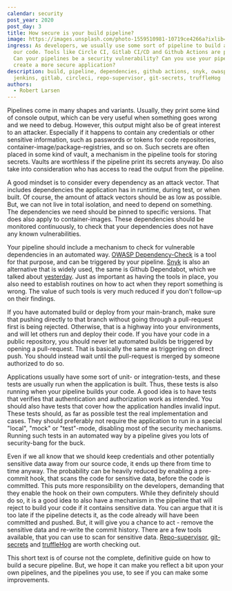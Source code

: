```yaml
---
calendar: security
post_year: 2020
post_day: 3
title: How secure is your build pipeline?
image: https://images.unsplash.com/photo-1559510981-10719ce4266a?ixlib=rb-1.2.1&ixid=eyJhcHBfaWQiOjEyMDd9&auto=format&fit=crop&w=1950&q=80
ingress: As developers, we usually use some sort of pipeline to build and deploy
  our code. Tools like Circle CI, Gitlab CI/CD and Github Actions are popular.
  Can your pipelines be a security vulnerability? Can you use your pipeline to
  create a more secure application?
description: build, pipeline, dependencies, github actions, snyk, owasp,
  jenkins, gitlab, circleci, repo-supervisor, git-secrets, truffleHog
authors:
  - Robert Larsen
---
```

Pipelines come in many shapes and variants. Usually, they print some kind of console output, which can be very useful when something goes wrong and we need to debug. However, this output might also be of great interest to an attacker. Especially if it happens to contain any credentials or other sensitive information, such as passwords or tokens for code repositories, container-image/package-registries, and so on. Such secrets are often placed in some kind of vault, a mechanism in the pipeline tools for storing secrets. Vaults are worthless if the pipeline print its secrets anyway. Do also take into consideration who has access to read the output from the pipeline. 

A good mindset is to consider every dependency as an attack vector. That includes dependencies the application has in runtime, during test, or when built. Of course, the amount of attack vectors should be as low as possible. But, we can not live in total isolation, and need to depend on something. The dependencies we need should be pinned to specific versions. That does also apply to container-images. These dependencies should be monitored continuously, to check that your dependencies does not have any known vulnerabilities.

Your pipeline should include a mechanism to check for vulnerable dependencies in an automated way. [OWASP Dependency-Check](https://owasp.org/www-project-dependency-check/) is a tool for that purpose, and can be triggered by your pipeline. [Snyk](https://snyk.io) is also an alternative that is widely used, the same is Github Dependabot, which we talked about [yesterday](https://security.christmas/2020/2). Just as important as having the tools in place, you also need to establish routines on how to act when they report something is wrong. The value of such tools is very much reduced if you don't follow-up on their findings.

If you have automated build or deploy from your main-branch, make sure that pushing directly to that branch without going through a pull-request first is being rejected. Otherwise, that is a highway into your environments, and will let others run and deploy their code. If you have your code in a public repository, you should never let automated builds be triggered by opening a pull-request. That is basically the same as triggering on direct push. You should instead wait until the pull-request is merged by someone authorized to do so.

Applications usually have some sort of unit- or integration-tests, and these tests are usually run when the application is built. Thus, these tests is also running when your pipeline builds your code. A good idea is to have tests that verifies that authentication and authorization work as intended. You should also have tests that cover how the application handles invalid input. These tests should, as far as possible test the real implementation and cases. They should preferably not require the application to run in a special "local", "mock" or "test"-mode, disabling most of the security mechanisms. Running such tests in an automated way by a pipeline gives you lots of security-bang for the buck.

Even if we all know that we should keep credentials and other potentially sensitive data away from our source code, it ends up there from time to time anyway. The probability can be heavily reduced by enabling a pre-commit hook, that scans the code for sensitive data, before the code is committed. This puts more responsibility on the developers, demanding that they enable the hook on their own computers. While they definitely should do so, it is a good idea to also have a mechanism in the pipeline that will reject to build your code if it contains sensitive data. You can argue that it is too late if the pipeline detects it, as the code already will have been committed and pushed. But, it will give you a chance to act - remove the sensitive data and re-write the commit history. There are a few tools available, that you can use to scan for sensitive data. [Repo-supervisor](https://github.com/auth0/repo-supervisor), [git-secrets](https://github.com/awslabs/git-secrets) and [truffleHog](https://github.com/dxa4481/truffleHog) are worth checking out.

This short text is of course not the complete, definitive guide on how to build a secure pipeline. But, we hope it can make you reflect a bit upon your own pipelines, and the pipelines you use, to see if you can make some improvements.